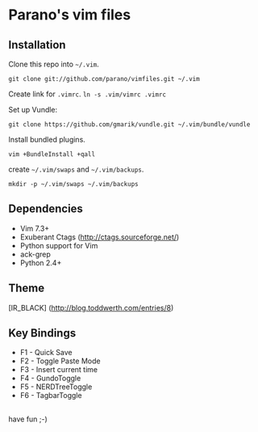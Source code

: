 Parano's vim files
================


## Installation ##

Clone this repo into ```~/.vim```.

``` 
git clone git://github.com/parano/vimfiles.git ~/.vim 
```

Create link for ```.vimrc```.
```ln -s .vim/vimrc .vimrc```

Set up Vundle:

```
git clone https://github.com/gmarik/vundle.git ~/.vim/bundle/vundle
```


Install bundled plugins.
```
vim +BundleInstall +qall
```

create ```~/.vim/swaps``` and ```~/.vim/backups```.

``` 
mkdir -p ~/.vim/swaps ~/.vim/backups 
```

## Dependencies ##
* Vim 7.3+
* Exuberant Ctags (http://ctags.sourceforge.net/)
* Python support for Vim
* ack-grep
* Python 2.4+

## Theme ##
[IR_BLACK] (http://blog.toddwerth.com/entries/8)


## Key Bindings

* F1 - Quick Save
* F2 - Toggle Paste Mode
* F3 - Insert current time
* F4 - GundoToggle
* F5 - NERDTreeToggle
* F6 - TagbarToggle

## ##  
have fun ;-)
